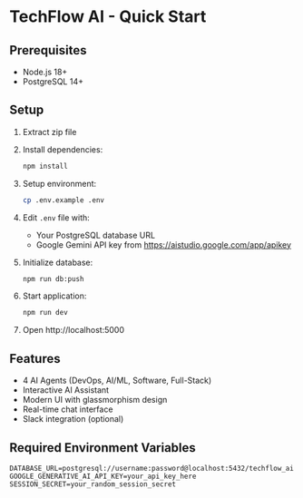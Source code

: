 # TechFlow AI - Quick Start

## Prerequisites
- Node.js 18+
- PostgreSQL 14+

## Setup
1. Extract zip file
2. Install dependencies:
   ```bash
   npm install
   ```
3. Setup environment:
   ```bash
   cp .env.example .env
   ```
4. Edit `.env` file with:
   - Your PostgreSQL database URL
   - Google Gemini API key from https://aistudio.google.com/app/apikey

5. Initialize database:
   ```bash
   npm run db:push
   ```

6. Start application:
   ```bash
   npm run dev
   ```

7. Open http://localhost:5000

## Features
- 4 AI Agents (DevOps, AI/ML, Software, Full-Stack)
- Interactive AI Assistant
- Modern UI with glassmorphism design
- Real-time chat interface
- Slack integration (optional)

## Required Environment Variables
```env
DATABASE_URL=postgresql://username:password@localhost:5432/techflow_ai
GOOGLE_GENERATIVE_AI_API_KEY=your_api_key_here
SESSION_SECRET=your_random_session_secret
```